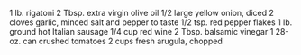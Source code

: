 1 lb. rigatoni 2 Tbsp. extra virgin olive oil 1/2 large yellow onion, diced 2 cloves garlic, minced salt and pepper to taste 1/2 tsp. red pepper flakes 1 lb. ground hot Italian sausage 1/4 cup red wine 2 Tbsp. balsamic vinegar 1 28-oz. can crushed tomatoes 2 cups fresh arugula, chopped